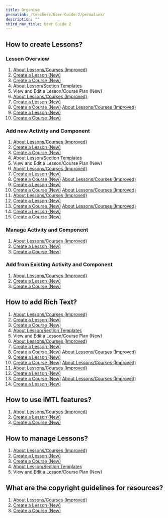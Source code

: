 ```yaml
---
title: Organise
permalink: /teachers/User-Guide-2/permalink/
description: ""
third_nav_title: User Guide 2
---
```

## How to create Lessons?

### Lesson Overview

1. <a href="/user-guide/Teachers-UG/aboutlessons/" target="_blank">About Lessons/Courses (Improved)</a>
2. <a href="/user-guide/Teachers-UG/createlesson/" target="_blank">Create a Lesson (New)</a>
3. <a href="/user-guide/Teachers-UG/createcourse/" target="_blank">Create a Course (New)</a>
4. <a href="/user-guide/Teachers-UG/LessonTemplates/" target="_blank">About Lesson/Section Templates</a>
5. View and Edit a Lesson/Course Plan (New)
6. <a href="/user-guide/Teachers-UG/aboutlessons/" target="_blank">About Lessons/Courses (Improved)</a>
7. <a href="/user-guide/Teachers-UG/createlesson/" target="_blank">Create a Lesson (New)</a>
8. <a href="/user-guide/Teachers-UG/createcourse/" target="_blank">Create a Course (New)</a>
<a href="/user-guide/Teachers-UG/aboutlessons/" target="_blank">About Lessons/Courses (Improved)</a>
9. <a href="/user-guide/Teachers-UG/createlesson/" target="_blank">Create a Lesson (New)</a>
10. <a href="/user-guide/Teachers-UG/createcourse/" target="_blank">Create a Course (New)</a>

### Add new Activity and Component
1. <a href="/user-guide/Teachers-UG/aboutlessons/" target="_blank">About Lessons/Courses (Improved)</a>
2. <a href="/user-guide/Teachers-UG/createlesson/" target="_blank">Create a Lesson (New)</a>
3. <a href="/user-guide/Teachers-UG/createcourse/" target="_blank">Create a Course (New)</a>
4. <a href="/user-guide/Teachers-UG/LessonTemplates/" target="_blank">About Lesson/Section Templates</a>
5. View and Edit a Lesson/Course Plan (New)
6. <a href="/user-guide/Teachers-UG/aboutlessons/" target="_blank">About Lessons/Courses (Improved)</a>
7. <a href="/user-guide/Teachers-UG/createlesson/" target="_blank">Create a Lesson (New)</a>
8. <a href="/user-guide/Teachers-UG/createcourse/" target="_blank">Create a Course (New)</a>
<a href="/user-guide/Teachers-UG/aboutlessons/" target="_blank">About Lessons/Courses (Improved)</a>
9. <a href="/user-guide/Teachers-UG/createlesson/" target="_blank">Create a Lesson (New)</a>
10. <a href="/user-guide/Teachers-UG/createcourse/" target="_blank">Create a Course (New)</a>
<a href="/user-guide/Teachers-UG/aboutlessons/" target="_blank">About Lessons/Courses (Improved)</a>
6. <a href="/user-guide/Teachers-UG/aboutlessons/" target="_blank">About Lessons/Courses (Improved)</a>
7. <a href="/user-guide/Teachers-UG/createlesson/" target="_blank">Create a Lesson (New)</a>
8. <a href="/user-guide/Teachers-UG/createcourse/" target="_blank">Create a Course (New)</a>
<a href="/user-guide/Teachers-UG/aboutlessons/" target="_blank">About Lessons/Courses (Improved)</a>
9. <a href="/user-guide/Teachers-UG/createlesson/" target="_blank">Create a Lesson (New)</a>
10. <a href="/user-guide/Teachers-UG/createcourse/" target="_blank">Create a Course (New)</a>

### Manage Activity and Component
1. <a href="/user-guide/Teachers-UG/aboutlessons/" target="_blank">About Lessons/Courses (Improved)</a>
2. <a href="/user-guide/Teachers-UG/createlesson/" target="_blank">Create a Lesson (New)</a>
3. <a href="/user-guide/Teachers-UG/createcourse/" target="_blank">Create a Course (New)</a>


### Add from Existing Activity and Component

1. <a href="/user-guide/Teachers-UG/aboutlessons/" target="_blank">About Lessons/Courses (Improved)</a>
2. <a href="/user-guide/Teachers-UG/createlesson/" target="_blank">Create a Lesson (New)</a>
3. <a href="/user-guide/Teachers-UG/createcourse/" target="_blank">Create a Course (New)</a>

## How to add Rich Text?
1. <a href="/user-guide/Teachers-UG/aboutlessons/" target="_blank">About Lessons/Courses (Improved)</a>
2. <a href="/user-guide/Teachers-UG/createlesson/" target="_blank">Create a Lesson (New)</a>
3. <a href="/user-guide/Teachers-UG/createcourse/" target="_blank">Create a Course (New)</a>
4. <a href="/user-guide/Teachers-UG/LessonTemplates/" target="_blank">About Lesson/Section Templates</a>
5. View and Edit a Lesson/Course Plan (New)
6. <a href="/user-guide/Teachers-UG/aboutlessons/" target="_blank">About Lessons/Courses (Improved)</a>
7. <a href="/user-guide/Teachers-UG/createlesson/" target="_blank">Create a Lesson (New)</a>
8. <a href="/user-guide/Teachers-UG/createcourse/" target="_blank">Create a Course (New)</a>
<a href="/user-guide/Teachers-UG/aboutlessons/" target="_blank">About Lessons/Courses (Improved)</a>
9. <a href="/user-guide/Teachers-UG/createlesson/" target="_blank">Create a Lesson (New)</a>
10. <a href="/user-guide/Teachers-UG/createcourse/" target="_blank">Create a Course (New)</a>
<a href="/user-guide/Teachers-UG/aboutlessons/" target="_blank">About Lessons/Courses (Improved)</a>
6. <a href="/user-guide/Teachers-UG/aboutlessons/" target="_blank">About Lessons/Courses (Improved)</a>
7. <a href="/user-guide/Teachers-UG/createlesson/" target="_blank">Create a Lesson (New)</a>
8. <a href="/user-guide/Teachers-UG/createcourse/" target="_blank">Create a Course (New)</a>
<a href="/user-guide/Teachers-UG/aboutlessons/" target="_blank">About Lessons/Courses (Improved)</a>
9. <a href="/user-guide/Teachers-UG/createlesson/" target="_blank">Create a Lesson (New)</a>


## How to use iMTL features?
1. <a href="/user-guide/Teachers-UG/aboutlessons/" target="_blank">About Lessons/Courses (Improved)</a>
2. <a href="/user-guide/Teachers-UG/createlesson/" target="_blank">Create a Lesson (New)</a>
3. <a href="/user-guide/Teachers-UG/createcourse/" target="_blank">Create a Course (New)</a>


## How to manage Lessons?
1. <a href="/user-guide/Teachers-UG/aboutlessons/" target="_blank">About Lessons/Courses (Improved)</a>
2. <a href="/user-guide/Teachers-UG/createlesson/" target="_blank">Create a Lesson (New)</a>
3. <a href="/user-guide/Teachers-UG/createcourse/" target="_blank">Create a Course (New)</a>
4. <a href="/user-guide/Teachers-UG/LessonTemplates/" target="_blank">About Lesson/Section Templates</a>
5. View and Edit a Lesson/Course Plan (New)

## What are the copyright guidelines for resources?
1. <a href="/user-guide/Teachers-UG/aboutlessons/" target="_blank">About Lessons/Courses (Improved)</a>
2. <a href="/user-guide/Teachers-UG/createlesson/" target="_blank">Create a Lesson (New)</a>
3. <a href="/user-guide/Teachers-UG/createcourse/" target="_blank">Create a Course (New)</a>